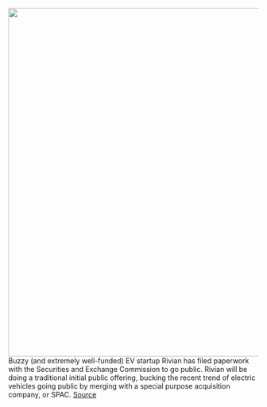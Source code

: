 <img src='https://cdn.vox-cdn.com/thumbor/JfAH4BvruPf0fmJzz62DoaT4PI8=/621x504:2221x1577/1200x800/filters:focal(1210x730:1670x1190)/cdn.vox-cdn.com/uploads/chorus_image/image/69784226/rivian_r1t_2.0.jpg' width='700px' /><br/>
Buzzy (and extremely well-funded) EV startup Rivian has filed paperwork with the Securities and Exchange Commission to go public. Rivian will be doing a traditional initial public offering, bucking the recent trend of electric vehicles going public by merging with a special purpose acquisition company, or SPAC.
<a href='https://www.theverge.com/2021/8/27/22644601/rivian-ipo-november-december-filing-amazon-ford'> Source <a/>